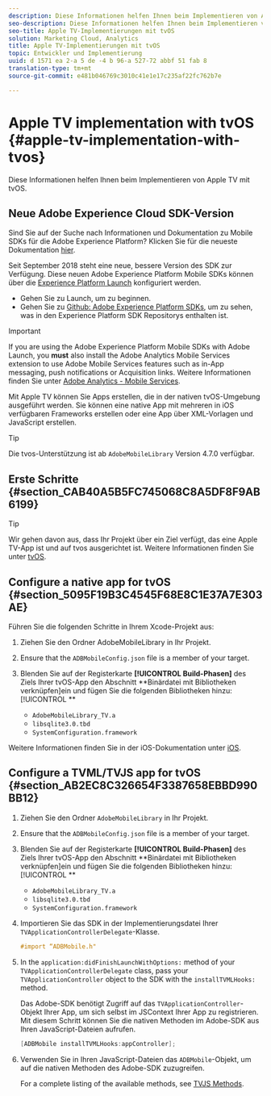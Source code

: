 ```yaml
---
description: Diese Informationen helfen Ihnen beim Implementieren von Apple TV mit tvOS.
seo-description: Diese Informationen helfen Ihnen beim Implementieren von Apple TV mit tvOS.
seo-title: Apple TV-Implementierungen mit tvOS
solution: Marketing Cloud, Analytics
title: Apple TV-Implementierungen mit tvOS
topic: Entwickler und Implementierung
uuid: d 1571 ea 2-a 5 de -4 b 96-a 527-72 abbf 51 fab 8
translation-type: tm+mt
source-git-commit: e481b046769c3010c41e1e17c235af22fc762b7e

---
```



# Apple TV implementation with tvOS {#apple-tv-implementation-with-tvos}

Diese Informationen helfen Ihnen beim Implementieren von Apple TV mit tvOS.

## Neue Adobe Experience Cloud SDK-Version

Sind Sie auf der Suche nach Informationen und Dokumentation zu Mobile SDKs für die Adobe Experience Platform? Klicken Sie für die neueste Dokumentation [hier](https://aep-sdks.gitbook.io/docs/).

Seit September 2018 steht eine neue, bessere Version des SDK zur Verfügung. Diese neuen Adobe Experience Platform Mobile SDKs können über die [Experience Platform Launch](https://www.adobe.com/experience-platform/launch.html) konfiguriert werden.

* Gehen Sie zu Launch, um zu beginnen.
* Gehen Sie zu [Github: Adobe Experience Platform SDKs](https://github.com/Adobe-Marketing-Cloud/acp-sdks), um zu sehen, was in den Experience Platform SDK Repositorys enthalten ist.

>[!IMPORTANT]
>
> If you are using the Adobe Experience Platform Mobile SDKs with Adobe Launch, you **must** also install the Adobe Analytics Mobile Services extension to use Adobe Mobile Services features such as in-App messaging, push notifications or Acquisition links. Weitere Informationen finden Sie unter [Adobe Analytics - Mobile Services](https://aep-sdks.gitbook.io/docs/using-mobile-extensions/adobe-analytics-mobile-services).

Mit Apple TV können Sie Apps erstellen, die in der nativen tvOS-Umgebung ausgeführt werden. Sie können eine native App mit mehreren in iOS verfügbaren Frameworks erstellen oder eine App über XML-Vorlagen und JavaScript erstellen.

>[!TIP]
>
>Die tvos-Unterstützung ist ab `AdobeMobileLibrary` Version 4.7.0 verfügbar.

## Erste Schritte {#section_CAB40A5B5FC745068C8A5DF8F9AB6199}

>[!TIP]
>
>Wir gehen davon aus, dass Ihr Projekt über ein Ziel verfügt, das eine Apple TV-App ist und auf tvos ausgerichtet ist. Weitere Informationen finden Sie unter [tvOS](https://developer.apple.com/tvos/documentation/).

## Configure a native app for tvOS {#section_5095F19B3C4545F68E8C1E37A7E303AE}

Führen Sie die folgenden Schritte in Ihrem Xcode-Projekt aus:

1. Ziehen Sie den Ordner AdobeMobileLibrary in Ihr Projekt.
1. Ensure that the `ADBMobileConfig.json` file is a member of your target.
1. Blenden Sie auf der Registerkarte **[!UICONTROL Build-Phasen]** des Ziels Ihrer tvOS-App den Abschnitt **Binärdatei mit Bibliotheken verknüpfen]ein und fügen Sie die folgenden Bibliotheken hinzu:[!UICONTROL **

   * `AdobeMobileLibrary_TV.a`
   * `libsqlite3.0.tbd`
   * `SystemConfiguration.framework`

Weitere Informationen finden Sie in der iOS-Dokumentation unter [iOS](https://developer.apple.com/ios/resources/).

## Configure a TVML/TVJS app for tvOS {#section_AB2EC8C326654F3387658EBBD990BB12}

1. Ziehen Sie den Ordner `AdobeMobileLibrary` in Ihr Projekt.
1. Ensure that the `ADBMobileConfig.json` file is a member of your target.
1. Blenden Sie auf der Registerkarte **[!UICONTROL Build-Phasen]** des Ziels Ihrer tvOS-App den Abschnitt **Binärdatei mit Bibliotheken verknüpfen]ein und fügen Sie die folgenden Bibliotheken hinzu:[!UICONTROL **

   * `AdobeMobileLibrary_TV.a`
   * `libsqlite3.0.tbd`
   * `SystemConfiguration.framework`

1. Importieren Sie das SDK in der Implementierungsdatei Ihrer `TVApplicationControllerDelegate`-Klasse.

   ```objective-c
   #import “ADBMobile.h"
   ```

1. In the `application:didFinishLaunchWithOptions:` method of your `TVApplicationControllerDelegate` class, pass your `TVApplicationController` object to the SDK with the `installTVMLHooks:` method.

   Das Adobe-SDK benötigt Zugriff auf das `TVApplicationController`-Objekt Ihrer App, um sich selbst im JSContext Ihrer App zu registrieren. Mit diesem Schritt können Sie die nativen Methoden im Adobe-SDK aus Ihren JavaScript-Dateien aufrufen.

   ```objective-c
   [ADBMobile installTVMLHooks:appController];
   ```

1. Verwenden Sie in Ihren JavaScript-Dateien das `ADBMobile`-Objekt, um auf die nativen Methoden des Adobe-SDK zuzugreifen.

   For a complete listing of the available methods, see [TVJS Methods](/help/ios/apple-tv-implementation-tvos/tvjs-methods.md).

